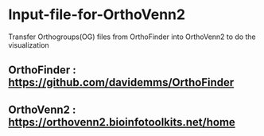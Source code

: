 # Input-file-for-OrthoVenn2
Transfer Orthogroups(OG) files from OrthoFinder into OrthoVenn2 to do the visualization
## OrthoFinder : https://github.com/davidemms/OrthoFinder
## OrthoVenn2 : https://orthovenn2.bioinfotoolkits.net/home
